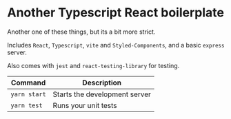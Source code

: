 # Another Typescript React boilerplate

Another one of these things, but its a bit more strict.

Includes `React`, `Typescript`, `vite` and `Styled-Components`, and a basic `express` server.

Also comes with `jest` and `react-testing-library` for testing.

| Command      | Description                   |
| ------------ | ----------------------------- |
| `yarn start` | Starts the development server |
| `yarn test`  | Runs your unit tests          |
